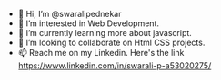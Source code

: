 - 👋 Hi, I’m @swaralipednekar
- 👀 I’m interested in Web Development.
- 🌱 I’m currently learning more about javascript.
- 💞️ I’m looking to collaborate on Html CSS projects.
- 📫 Reach me on my Linkedin. Here's the link https://www.linkedin.com/in/swarali-p-a53020275/

<!---
swaralipednekar/swaralipednekar is a ✨ special ✨ repository because its `README.md` (this file) appears on your GitHub profile.
You can click the Preview link to take a look at your changes.
--->
